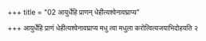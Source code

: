 +++
title = "02 आयुर्धेहि प्राणन् धेहीत्यश्वेनावघ्राप्य"

+++
आयुर्धेहि प्राणं धेहीत्यश्वेनावघ्राप्य मधु त्वा मधुला करोत्वित्यजयाभिदोहयति २